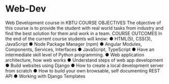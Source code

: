 # Web-Dev
Web Development course in KBTU
COURSE OBJECTIVES
The objective of this course is to provide the student with real world tasks from industry and
find the best solution for them and work in a team.
COURSE OUTCOMES
In the end of the current course students will know:
● HTML(5), CSS(3), JavaScript
● Node Package Manager (npm)
● Angular Modules, Components, Services, Interfaces
● JavaScript, TypeScript
● Have an intermediate skill level of Python programming.
● Web application architecture, how web works
● Understand steps of web app development
● Build websites using Django
● How to create a local development server from scratch
● How to build your own browsable, self documenting REST API
● Working with Django Templates

